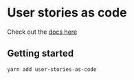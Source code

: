 # User stories as code

Check out the [docs here](https://mikerudge.github.io/user-stories-as-code/)

## Getting started

`yarn add user-stories-as-code`
